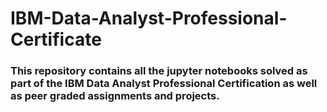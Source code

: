 # IBM-Data-Analyst-Professional-Certificate

### This repository contains all the jupyter notebooks solved as part of the IBM Data Analyst Professional Certification as well as peer graded assignments and projects.
